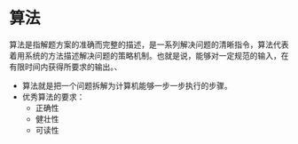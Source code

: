 # 算法

算法是指解题方案的准确而完整的描述，是一系列解决问题的清晰指令，算法代表着用系统的方法描述解决问题的策略机制。也就是说，能够对一定规范的输入，在有限时间内获得所要求的输出。、

* 算法就是把一个问题拆解为计算机能够一步一步执行的步骤。
* 优秀算法的要求：
  * 正确性
  * 健壮性
  * 可读性